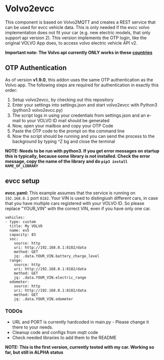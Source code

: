 # Volvo2evcc
This component is based on Volvo2MQTT and creates a REST service that can be used for evcc vehicle data. This is only needed if the evcc volvo implementation does not fit your car (e.g. new electric models, that only support api version 2). This version implements the OTP login, like the original VOLVO App does, to access volvo electric vehicle API v2.
<p>

<b>Important note: The Volvo api currently ONLY works in these [countries](https://developer.volvocars.com/terms-and-conditions/apis-supported-locations/)</b>

## OTP Authentication

As of version <b>v1.9.0</b>, this addon uses the same OTP authentication as the Volvo app. 
The following steps are required for authentication in exactly this order:

1. Setup volvo2evcc, by checking out this repository
2. Enter your settings into settings.json and start volvo2evcc with Python3 (python3 volvo2evcc.py)
3. The script logs in using your credentials from settings.json and an e-mail to your VOLVO ID mail should be generated
4. Now, open your mailbox and copy your OTP Code
5. Paste the OTP code to the prompt on the command line
6. Now the script should be running and you can send the process to the background by typing ^Z bg and close the terminal

<b>NOTE: Needs to be run with python3. If you get error messages on startup this is typically, because some library is not installed. Check the error message, copy the name of the library and do `pip3 install NAME_OF_LIBRARY`</b>

## evcc setup
<b>evcc.yaml:</b>
This example assumes that the service is running on `192.168.0.1` port `8182`. Your VIN is used to distingiush different cars, in case that you have multiple cars registered with your VOLVO ID. So please replace "YOUR_VIN" with the correct VIN, even if you have only one car.
```
vehicles:
- type: custom
  title: My VOLVO
  name: ev5
  capacity: 83
  soc:
    source: http 
    uri: http://192.168.0.1:8182/data
    method: GET
    jq: .data.YOUR_VIN.battery_charge_level 
  range:
    source: http
    uri: http://192.168.0.1:8182/data
    method: GET
    jq: .data.YOUR_VIN.electric_range 
  odometer:
    source: http
    uri: http://192.168.0.1:8182/data
    method: GET
    jq: .data.YOUR_VIN.odometer
```

### TODOs
* URL and PORT is currently hardcoded in main.py - Please change it there to your needs.
* Cleanup code and configs from mqtt code
* Check needed libraries to add them to the README

<b>NOTE: This is the first version, currently tested with my car. Working so far, but still in ALPHA status</b>
